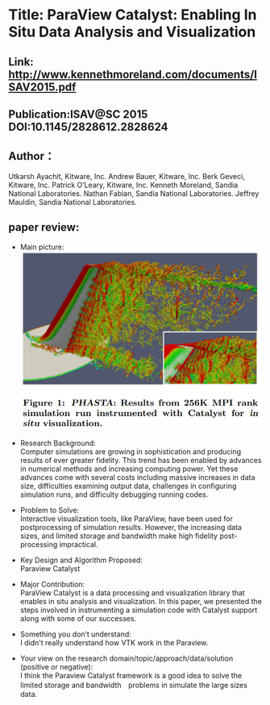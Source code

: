 # Title: ParaView Catalyst: Enabling In Situ Data Analysis and Visualization
## Link: http://www.kennethmoreland.com/documents/ISAV2015.pdf
## Publication:ISAV@SC 2015 DOI:10.1145/2828612.2828624
## Author：
Utkarsh Ayachit,
Kitware, Inc.
Andrew Bauer,
Kitware, Inc.
Berk Geveci,
Kitware, Inc.
Patrick O’Leary,
Kitware, Inc.
Kenneth Moreland,
Sandia National Laboratories.
Nathan Fabian,
Sandia National Laboratories.
Jeffrey Mauldin,
Sandia National Laboratories.
## paper review:
* Main picture:  
![ParaviewCatalyst](https://github.com/guansLab/PaperReading/blob/master/Zhengyong_Ren/Screenshot%20from%202019-10-24%2011-49-03.png)
* Research Background:  
Computer simulations are growing in sophistication and producing results of ever greater fidelity. This trend has been
enabled by advances in numerical methods and increasing
computing power. Yet these advances come with several
costs including massive increases in data size, difficulties examining output data, challenges in configuring simulation
runs, and difficulty debugging running codes.

* Problem to Solve:  
Interactive
visualization tools, like ParaView, have been used for postprocessing of simulation results. However, the increasing
data sizes, and limited storage and bandwidth make high
fidelity post-processing impractical.

* Key Design and Algorithm Proposed:  
Paraview Catalyst

* Major Contribution:  
ParaView Catalyst is a data
processing and visualization library that enables in situ analysis and visualization. In this paper, we presented the steps
involved in instrumenting a simulation code with Catalyst
support along with some of our successes.

* Something you don’t understand:  
I didn't really understand how VTK work in the Paraview.
* Your view on the research domain/topic/approach/data/solution (positive or negative):  
I think the Paraview Catalyst framework is a good idea to solve the limited storage and bandwidth　problems in simulate the large sizes data.

